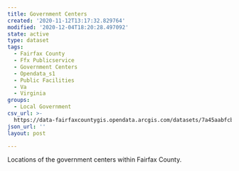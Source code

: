 ```yaml
---
title: Government Centers
created: '2020-11-12T13:17:32.829764'
modified: '2020-12-04T18:20:28.497092'
state: active
type: dataset
tags:
  - Fairfax County
  - Ffx Publicservice
  - Government Centers
  - Opendata_s1
  - Public Facilities
  - Va
  - Virginia
groups:
  - Local Government
csv_url: >-
  https://data-fairfaxcountygis.opendata.arcgis.com/datasets/7a45aabfcb9647c09329a2f5f9f8d6e7_7.csv?outSR=%7B%22latestWkid%22%3A2283%2C%22wkid%22%3A102746%7D
json_url: ''
layout: post

---
```

Locations of the government centers within Fairfax County.
